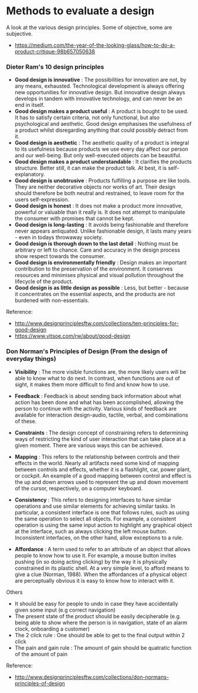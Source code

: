 # Methods to evaluate a design 

A look at the various design principles. Some of objective, some are subjective. 

* https://medium.com/the-year-of-the-looking-glass/how-to-do-a-product-critique-98b657050638

### Dieter Ram's 10 design principles

* **Good design is innovative** : The possibilities for innovation are not, by any means, exhausted. Technological development is always offering new opportunities for innovative design. But innovative design always develops in tandem with innovative technology, and can never be an end in itself.
* **Good design makes a product useful** : A product is bought to be used. It has to satisfy certain criteria, not only functional, but also psychological and aesthetic. Good design emphasises the usefulness of a product whilst disregarding anything that could possibly detract from it.
* **Good design is aesthetic** : The aesthetic quality of a product is integral to its usefulness because products we use every day affect our person and our well-being. But only well-executed objects can be beautiful.
* **Good design makes a product understandable** : It clarifies the products structure. Better still, it can make the product talk. At best, it is self-explanatory.
* **Good design is unobtrusive** : Products fulfilling a purpose are like tools. They are neither decorative objects nor works of art. Their design should therefore be both neutral and restrained, to leave room for the users self-expression.
* **Good design is honest** : It does not make a product more innovative, powerful or valuable than it really is. It does not attempt to manipulate the consumer with promises that cannot be kept.
* **Good design is long-lasting** : It avoids being fashionable and therefore never appears antiquated. Unlike fashionable design, it lasts many years - even in todays throwaway society.
* **Good design is thorough down to the last detail** : Nothing must be arbitrary or left to chance. Care and accuracy in the design process show respect towards the consumer.
* **Good design is environmentally friendly** : Design makes an important contribution to the preservation of the environment. It conserves resources and minimises physical and visual pollution throughout the lifecycle of the product.
* **Good design is as little design as possible** : Less, but better - because it concentrates on the essential aspects, and the products are not burdened with non-essentials.

Reference: 
* http://www.designprinciplesftw.com/collections/ten-principles-for-good-design
* https://www.vitsoe.com/rw/about/good-design


### Don Norman's Principles of Design (From the design of everyday things)

* **Visibility** : The more visible functions are, the more likely users will be able to know what to do next. In contrast, when functions are out of sight, it makes them more difficult to find and know how to use.

* **Feedback** : Feedback is about sending back information about what action has been done and what has been accomplished, allowing the person to continue with the activity. Various kinds of feedback are available for interaction design-audio, tactile, verbal, and combinations of these.

* **Constraints** : The design concept of constraining refers to determining ways of restricting the kind of user interaction that can take place at a given moment. There are various ways this can be achieved.

* **Mapping** : This refers to the relationship between controls and their effects in the world. Nearly all artifacts need some kind of mapping between controls and effects, whether it is a flashlight, car, power plant, or cockpit. An example of a good mapping between control and effect is the up and down arrows used to represent the up and down movement of the cursor, respectively, on a computer keyboard.

* **Consistency** : This refers to designing interfaces to have similar operations and use similar elements for achieving similar tasks. In particular, a consistent interface is one that follows rules, such as using the same operation to select all objects. For example, a consistent operation is using the same input action to highlight any graphical object at the interface, such as always clicking the left mouse button. Inconsistent interfaces, on the other hand, allow exceptions to a rule.

* **Affordance** : A term used to refer to an attribute of an object that allows people to know how to use it. For example, a mouse button invites pushing (in so doing acting clicking) by the way it is physically constrained in its plastic shell. At a very simple level, to afford means to give a clue (Norman, 1988). When the affordances of a physical object are perceptually obvious it is easy to know how to interact with it.

Others
* It should be easy for people to undo in case they have accidentally given some input (e.g correct navigation) 
* The present state of the product should be easily decipherable (e.g. being able to show where the person is in navigation, state of an alarm clock, onboarding a customer)
* The 2 click rule : One should be able to get to the final output within 2 click 
* The pain and gain rule : The amount of gain should be quatratic function of the amount of pain


Reference: 
* http://www.designprinciplesftw.com/collections/don-normans-principles-of-design